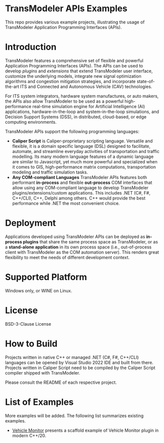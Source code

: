 # TransModeler APIs Examples
This repo provides various example projects,  illustrating the usage of TransModeler Application Programming Interfaces (APIs).

# Introduction
TransModeler features a comprehensive set of flexible and powerful Application Programming Interfaces (APIs). The APIs can be used to develop *plugins* and *extensions* that extend TransModeler user interface, customize the underlying models, integrate new signal optimization algorithms and congestion mitigation strategies, and incorporate state-of-the-art ITS and Connected and Autonomous Vehicle (CAV) technologies.  

For ITS system integrators, hardware system manufactures, or auto makers, the APIs also allow TransModeler to be used as a powerful high-performance real-time simulation engine for Artificial Intelligence (AI) applications,  hardware-in-the-loop and system-in-the-loop simulations, and Decision Support Systems (DSS),  in distributed, cloud-based, or edge computing environments.

TransModeler APIs support the following programming languages:

- **Caliper Script** is Caliper-proprietary scripting language. Versatile and flexible, it is a domain specific language (DSL) designed to facilitate, automate, and streamline everyday activities of transportation and traffic modelling. Its many modern language features of a dynamic language are similar to Javascript, yet much more powerful and specialized when it comes to GIS, high-performance matrix computations, transportation modeling and traffic simulation tasks.
- **Any COM-compliant Languages** TransModeler APIs features both performant **in-process** and flexible **out-process** COM interfaces that allow using any COM-compliant language to develop TransModeler plugins/extensions/custom applications. This includes .NET (C#, F#, C++/CLI), C++, Delphi among others.  C++ would provide the best performance while .NET the most convenient choice.

# Deployment
Applications developed using TransModeler APIs can be deployed as **in-process plugins** that share the same process space as TransModeler, or as a **stand-alone application** in its own process space (i.e., out-of-process client with TransModeler as the COM automation server). This renders great flexibility to meet the needs of different development context.

# Supported Platform
Windows only, or WINE on Linux.

# License
BSD-3-Clause License

# How to Build
Projects written in native C++ or managed .NET (C#, F#, C++/CLI) languages can be opened by Visual Studio 2022 IDE and built from there.  Projects written in Caliper Script need to be compiled by the Caliper Script compiler shipped with TransModeler. 

Please consult the README of each respective project.

# List of Examples

More examples will be added. The following list summarizes existing examples.

- [Vehicle Monitor](https://github.com/Caliper-Corporation/TsmAPIsExamples/tree/main/VehicleMonitor) presents a scaffold example of Vehicle Monitor plugin in modern C++/20.
